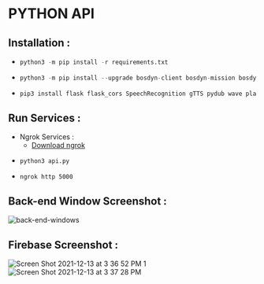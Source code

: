 # PYTHON API
## Installation :
- ```python  
  python3 -m pip install -r requirements.txt 
  ```
- ```python 
  python3 -m pip install --upgrade bosdyn-client bosdyn-mission bosdyn-choreography-client
  ```
- ```python 
  pip3 install flask flask_cors SpeechRecognition gTTS pydub wave playsound pyrebase PyObjC ping3
  ```
## Run Services :
- Ngrok Services :
    - [Download ngrok](https://ngrok.com/download)
- ```python  
  python3 api.py
  ```
- ```
  ngrok http 5000
  ```
## Back-end Window Screenshot :
![back-end-windows](https://user-images.githubusercontent.com/49804761/146235890-043c9f9d-b24b-4773-8987-bbd80c4050a6.png)

## Firebase Screenshot :
![Screen Shot 2021-12-13 at 3 36 52 PM 1](https://user-images.githubusercontent.com/49804761/146236065-5b1965a8-12c8-4870-9c30-507ae1ed02eb.png)
![Screen Shot 2021-12-13 at 3 37 28 PM](https://user-images.githubusercontent.com/49804761/146236090-e888e8e8-2b9e-4d8a-bc6b-323405726515.png)
